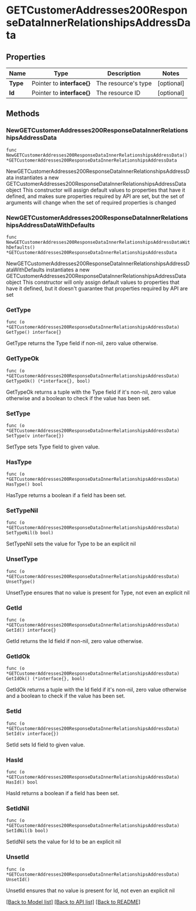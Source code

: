 # GETCustomerAddresses200ResponseDataInnerRelationshipsAddressData

## Properties

Name | Type | Description | Notes
------------ | ------------- | ------------- | -------------
**Type** | Pointer to **interface{}** | The resource&#39;s type | [optional] 
**Id** | Pointer to **interface{}** | The resource ID | [optional] 

## Methods

### NewGETCustomerAddresses200ResponseDataInnerRelationshipsAddressData

`func NewGETCustomerAddresses200ResponseDataInnerRelationshipsAddressData() *GETCustomerAddresses200ResponseDataInnerRelationshipsAddressData`

NewGETCustomerAddresses200ResponseDataInnerRelationshipsAddressData instantiates a new GETCustomerAddresses200ResponseDataInnerRelationshipsAddressData object
This constructor will assign default values to properties that have it defined,
and makes sure properties required by API are set, but the set of arguments
will change when the set of required properties is changed

### NewGETCustomerAddresses200ResponseDataInnerRelationshipsAddressDataWithDefaults

`func NewGETCustomerAddresses200ResponseDataInnerRelationshipsAddressDataWithDefaults() *GETCustomerAddresses200ResponseDataInnerRelationshipsAddressData`

NewGETCustomerAddresses200ResponseDataInnerRelationshipsAddressDataWithDefaults instantiates a new GETCustomerAddresses200ResponseDataInnerRelationshipsAddressData object
This constructor will only assign default values to properties that have it defined,
but it doesn't guarantee that properties required by API are set

### GetType

`func (o *GETCustomerAddresses200ResponseDataInnerRelationshipsAddressData) GetType() interface{}`

GetType returns the Type field if non-nil, zero value otherwise.

### GetTypeOk

`func (o *GETCustomerAddresses200ResponseDataInnerRelationshipsAddressData) GetTypeOk() (*interface{}, bool)`

GetTypeOk returns a tuple with the Type field if it's non-nil, zero value otherwise
and a boolean to check if the value has been set.

### SetType

`func (o *GETCustomerAddresses200ResponseDataInnerRelationshipsAddressData) SetType(v interface{})`

SetType sets Type field to given value.

### HasType

`func (o *GETCustomerAddresses200ResponseDataInnerRelationshipsAddressData) HasType() bool`

HasType returns a boolean if a field has been set.

### SetTypeNil

`func (o *GETCustomerAddresses200ResponseDataInnerRelationshipsAddressData) SetTypeNil(b bool)`

 SetTypeNil sets the value for Type to be an explicit nil

### UnsetType
`func (o *GETCustomerAddresses200ResponseDataInnerRelationshipsAddressData) UnsetType()`

UnsetType ensures that no value is present for Type, not even an explicit nil
### GetId

`func (o *GETCustomerAddresses200ResponseDataInnerRelationshipsAddressData) GetId() interface{}`

GetId returns the Id field if non-nil, zero value otherwise.

### GetIdOk

`func (o *GETCustomerAddresses200ResponseDataInnerRelationshipsAddressData) GetIdOk() (*interface{}, bool)`

GetIdOk returns a tuple with the Id field if it's non-nil, zero value otherwise
and a boolean to check if the value has been set.

### SetId

`func (o *GETCustomerAddresses200ResponseDataInnerRelationshipsAddressData) SetId(v interface{})`

SetId sets Id field to given value.

### HasId

`func (o *GETCustomerAddresses200ResponseDataInnerRelationshipsAddressData) HasId() bool`

HasId returns a boolean if a field has been set.

### SetIdNil

`func (o *GETCustomerAddresses200ResponseDataInnerRelationshipsAddressData) SetIdNil(b bool)`

 SetIdNil sets the value for Id to be an explicit nil

### UnsetId
`func (o *GETCustomerAddresses200ResponseDataInnerRelationshipsAddressData) UnsetId()`

UnsetId ensures that no value is present for Id, not even an explicit nil

[[Back to Model list]](../README.md#documentation-for-models) [[Back to API list]](../README.md#documentation-for-api-endpoints) [[Back to README]](../README.md)


